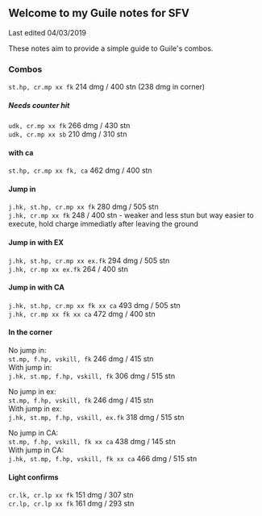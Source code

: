 ## Welcome to my Guile notes for SFV
Last edited 04/03/2019

These notes aim to provide a simple guide to Guile's combos.
### Combos

```st.hp, cr.mp xx fk``` 214 dmg / 400 stn  (238 dmg in corner)

##### Needs counter hit
```udk, cr.mp xx fk``` 266 dmg / 430 stn  
```udk, cr.mp xx sb``` 210 dmg / 310 stn

#### with ca
```st.hp, cr.mp xx fk, ca``` 462 dmg / 400 stn

#### Jump in
```j.hk, st.hp, cr.mp xx fk``` 280 dmg / 505 stn  
```j.hk, cr.mp xx fk``` 248 / 400 stn - weaker and less stun but way easier to execute, hold charge immediatly after leaving the ground

#### Jump in with EX
```j.hk, st.hp, cr.mp xx ex.fk``` 294 dmg / 505 stn  
```j.hk, cr.mp xx ex.fk``` 264 / 400 stn  

#### Jump in with CA
```j.hk, st.hp, cr.mp xx fk xx ca``` 493 dmg / 505 stn  
```j.hk, cr.mp xx fk xx ca``` 472 dmg / 400 stn  

#### In the corner 
No jump in:   
```st.mp, f.hp, vskill, fk``` 246 dmg / 415 stn  
With jump in:    
```j.hk, st.mp, f.hp, vskill, fk``` 306 dmg / 515 stn    

No jump in ex:   
```st.mp, f.hp, vskill, fk``` 246 dmg / 415 stn  
With jump in ex:    
```j.hk, st.mp, f.hp, vskill, ex.fk``` 318 dmg / 515 stn  

No jump in CA:  
```st.mp, f.hp, vskill, fk xx ca``` 438 dmg / 145 stn  
With jump in CA:   
```j.hk, st.mp, f.hp, vskill, fk xx ca``` 466 dmg / 515 stn  

#### Light confirms  
```cr.lk, cr.lp xx fk``` 151 dmg / 307 stn  
```cr.lp, cr.lp xx fk``` 161 dmg / 293 stn  



